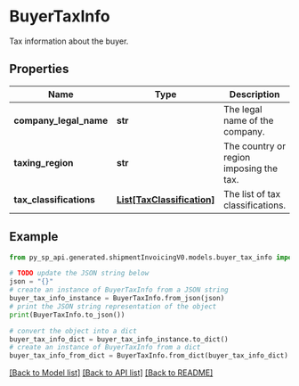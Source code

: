 # BuyerTaxInfo

Tax information about the buyer.

## Properties

Name | Type | Description | Notes
------------ | ------------- | ------------- | -------------
**company_legal_name** | **str** | The legal name of the company. | [optional] 
**taxing_region** | **str** | The country or region imposing the tax. | [optional] 
**tax_classifications** | [**List[TaxClassification]**](TaxClassification.md) | The list of tax classifications. | [optional] 

## Example

```python
from py_sp_api.generated.shipmentInvoicingV0.models.buyer_tax_info import BuyerTaxInfo

# TODO update the JSON string below
json = "{}"
# create an instance of BuyerTaxInfo from a JSON string
buyer_tax_info_instance = BuyerTaxInfo.from_json(json)
# print the JSON string representation of the object
print(BuyerTaxInfo.to_json())

# convert the object into a dict
buyer_tax_info_dict = buyer_tax_info_instance.to_dict()
# create an instance of BuyerTaxInfo from a dict
buyer_tax_info_from_dict = BuyerTaxInfo.from_dict(buyer_tax_info_dict)
```
[[Back to Model list]](../README.md#documentation-for-models) [[Back to API list]](../README.md#documentation-for-api-endpoints) [[Back to README]](../README.md)


